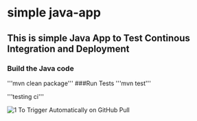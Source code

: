 # simple java-app

## This is simple Java App to Test Continous Integration and Deployment

### Build the Java code

'''mvn clean package'''
###Run Tests
'''mvn test'''

'''testing ci'''


![1  To Trigger Automatically on GitHub Pull](https://github.com/user-attachments/assets/64192f48-c3f6-4ab5-8f47-a21ae7b1d93d)
